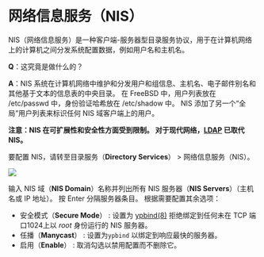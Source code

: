 # 网络信息服务（NIS）

NIS（网络信息服务）是一种客户端-服务器型目录服务协议，用于在计算机网络上的计算机之间分发系统配置数据，例如用户名和主机名。

**Q**：这究竟是做什么的？

**A**：NIS 系统在计算机网络中维护和分发用户和组信息、主机名、电子邮件别名和其他基于文本的信息表的中央目录。 在 FreeBSD 中，用户列表放在 /etc/passwd 中，身份验证哈希放在 /etc/shadow 中。 NIS 添加了另一个“全局”用户列表来标识任何 NIS 域客户端上的用户。

**注意：NIS 在可扩展性和安全性方面受到限制。 对于现代网络，[LDAP](https://www.truenas.com/docs/core/directoryservices/ldap/) 已取代 NIS。**

要配置 NIS，请转至目录服务（**Directory Services**） > 网络信息服务（NIS）。

![](https://www.truenas.com/docs/images/CORE/12.0/DirectoryServicesNIS.png)

输入 NIS 域（**NIS Domain**）名称并列出所有 NIS 服务器（**NIS Servers**）（主机名或 IP 地址）。 按 Enter 分隔服务器条目。 根据需要配置其余选项：

- 安全模式（**Secure Mode**） : 设置为 [ypbind(8)](https://www.freebsd.org/cgi/man.cgi?query=ypbind) 拒绝绑定到任何未在 TCP 端口1024上以 *root* 身份运行的 NIS 服务器。
- 任播（**Manycast**） : 设置为`ypbind` 以绑定到响应最快的服务器。
- 启用（**Enable**） : 取消勾选以禁用配置而不删除它。

